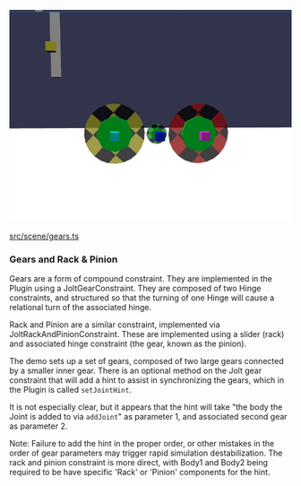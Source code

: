 ![Gears](./img/gears.jpg)

[src/scene/gears.ts](../src/scene/gears.ts)  

### Gears and Rack & Pinion

Gears are a form of compound constraint.
They are implemented in the Plugin using a JoltGearConstraint.
They are composed of two Hinge constraints, and structured so that the turning of one Hinge will cause a relational turn of the associated hinge.


Rack and Pinion are a similar constraint, implemented via JoltRackAndPinionConstraint.
These are implemented using a slider (rack) and associated hinge constraint (the gear, known as the pinion).

The demo sets up a set of gears, composed of two large gears connected by a smaller inner gear.
There is an optional method on the Jolt gear constraint that will add a hint to assist in synchronizing the gears, which in the Plugin is called `setJointHint`.

It is not especially clear, but it appears that the hint will take "the body the Joint is added to via `addJoint`" as parameter 1, and associated second gear as parameter 2.

Note: Failure to add the hint in the proper order, or other mistakes in the order of gear parameters may trigger rapid simulation destabilization. 
The rack and pinion constraint is more direct, with Body1 and Body2 being required to be have specific 'Rack' or 'Pinion' components for the hint.
